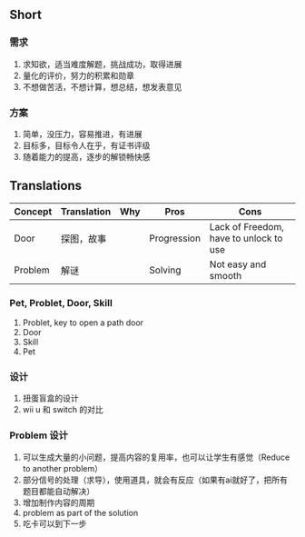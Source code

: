 ## Short

### 需求

1. 求知欲，适当难度解题，挑战成功，取得进展
1. 量化的评价，努力的积累和勋章
1. 不想做苦活，不想计算，想总结，想发表意见

### 方案

1. 简单，没压力，容易推进，有进展
1. 目标多，目标令人在乎，有证书评级
1. 随着能力的提高，逐步的解锁畅快感

## Translations

| Concept      |   Translation               | Why       | Pros        | Cons                                           |
|--------------|-----------------------------|-----------|-------------|------------------------------------------------|
| Door         | 探图，故事                   |           | Progression | Lack of Freedom, have to unlock to use         |
| Problem      | 解谜                        |           | Solving     | Not easy and smooth                            |

### Pet, Problet, Door, Skill

1. Problet, key to open a path door
1. Door
1. Skill
1. Pet

### 设计

1. 扭蛋盲盒的设计
1. wii u 和 switch 的对比

### Problem 设计

1. 可以生成大量的小问题，提高内容的复用率，也可以让学生有感觉（Reduce to another problem）
1. 部分信号的处理（求导），使用道具，就会有反应（如果有ai就好了，把所有题目都能自动解决）
1. 增加制作内容的周期
1. problem as part of the solution
1. 吃卡可以到下一步